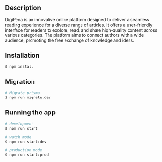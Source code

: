 ## Description

DigiPena is an innovative online platform designed to deliver a seamless reading experience for a diverse range of articles. It offers a user-friendly interface for readers to explore, read, and share high-quality content across various categories. The platform aims to connect authors with a wide audience, promoting the free exchange of knowledge and ideas.

## Installation

```bash
$ npm install
```

## Migration
```bash
# Migrate prisma
$ npm run migrate:dev
```

## Running the app

```bash
# development
$ npm run start

# watch mode
$ npm run start:dev

# production mode
$ npm run start:prod
```